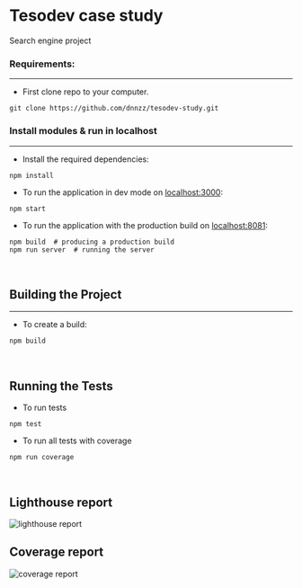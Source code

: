# Tesodev case study

Search engine project 

### Requirements:

<hr/>

- First clone repo to your computer.

```
git clone https://github.com/dnnzz/tesodev-study.git
```

### Install modules & run in localhost

<hr/>

- Install the required dependencies:

```
npm install
```

- To run the application in dev mode on [localhost:3000](http://localhost:3000):

```
npm start
```

- To run the application with the production build on [localhost:8081](http://localhost:8081):

```
npm build  # producing a production build
npm run server  # running the server
```

<br/>

## Building the Project

<hr/>

- To create a build:

```
npm build
```

<br/>

## Running the Tests

- To run tests

```
npm test
```

- To run all tests with coverage

```
npm run coverage
```

<br/>

## Lighthouse report
![lighthouse report](https://i.ibb.co/s6hgQdS/Ekran-Resmi-2022-01-08-17-01-38.png)

## Coverage report
![coverage report](https://i.ibb.co/syzNRKD/Ekran-Resmi-2022-01-08-17-00-01.png)
